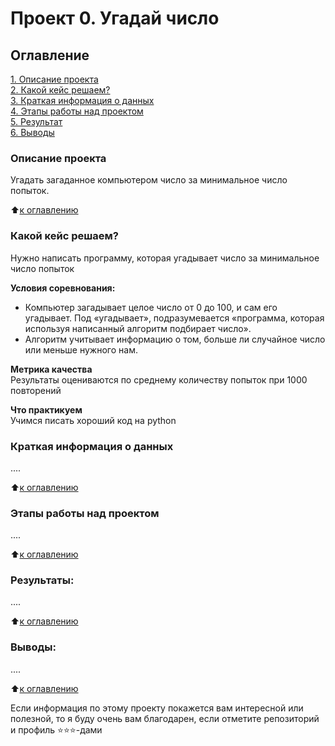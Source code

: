 # Проект 0.  Угадай число

## Оглавление  
[1. Описание проекта](https://github.com/igord21/task-9.1/blob/main/project_0/README.md#описание-проекта)  
[2. Какой кейс решаем?](https://github.com/igord21/task-9.1/blob/main/project_0/README.md#Какой-кейс-решаем)  
[3. Краткая информация о данных](https://github.com/igord21/task-9.1/blob/main/project_0/README.md#Краткая-информация-о-данных)  
[4. Этапы работы над проектом](https://github.com/igord21/task-9.1/blob/main/project_0/README.md#Этапы-работы-над-проектом)  
[5. Результат](https://github.com/igord21/task-9.1/blob/main/project_0/README.md#Результат)    
[6. Выводы](https://github.com/igord21/task-9.1/blob/main/project_0/README.md#Выводы) 

### Описание проекта    
Угадать загаданное компьютером число за минимальное число попыток.

:arrow_up:[к оглавлению](_)


### Какой кейс решаем?    
Нужно написать программу, которая угадывает число за минимальное число попыток

**Условия соревнования:**  
- Компьютер загадывает целое число от 0 до 100, и сам его угадывает. Под «угадывает», подразумевается «программа, которая используя написанный алгоритм подбирает число».
- Алгоритм учитывает информацию о том, больше ли случайное число или меньше нужного нам.

**Метрика качества**     
Результаты оцениваются по среднему количеству попыток при 1000 повторений

**Что практикуем**     
Учимся писать хороший код на python


### Краткая информация о данных
....
  
:arrow_up:[к оглавлению](https://github.com/igord21/task-9.1/blob/main/project_0/README.md#Оглавление)


### Этапы работы над проектом  
....

:arrow_up:[к оглавлению](https://github.com/igord21/task-9.1/blob/main/project_0/README.md#Оглавление)


### Результаты:  
....

:arrow_up:[к оглавлению](https://github.com/igord21/task-9.1/blob/main/project_0/README.md#Оглавление)


### Выводы:  
....

:arrow_up:[к оглавлению](https://github.com/igord21/task-9.1/blob/main/project_0/README.md#Оглавление)


Если информация по этому проекту покажется вам интересной или полезной, то я буду очень вам благодарен, если отметите репозиторий и профиль ⭐️⭐️⭐️-дами